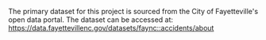 The primary dataset for this project is sourced from the City of Fayetteville's open data portal. 
The dataset can be accessed at: 
https://data.fayettevillenc.gov/datasets/faync::accidents/about
